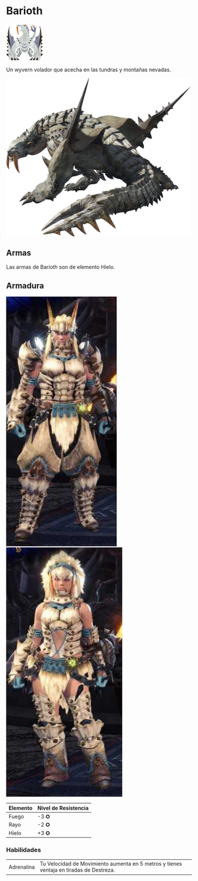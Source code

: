 <link rel="stylesheet" href="../../../base.css">

# Barioth

<img src="./barioth-icono.png" width="100">

Un wyvern volador que acecha en las tundras y montañas nevadas.

<img src="./barioth.png" width="500">

## Armas

Las armas de Barioth son de elemento <span style='color:var(--hielo)'>Hielo</span>.

## Armadura

<img src="armadura-hombre.jpg" width="300" alt="Masculina">
<img src="armadura-mujer.jpg" width="315" alt="Femenina">

<table>
  <thead>
    <tr>
      <th>Elemento</th>
      <th>Nivel de Resistencia</th>
    </tr>
  </thead>
  <tbody>
    <tr>
      <td><span style='color:var(--fuego)'>Fuego</span></td>
      <td>-3 ✪</td>
    </tr>
    <tr>
      <td><span style='color:var(--rayo)'>Rayo</span></td>
      <td>-2 ✪</td>
    </tr>
    <tr>
      <td><span style='color:var(--hielo)'>Hielo</span></td>
      <td>+3 ✪</td>
    </tr>
  </tbody>
</table>

### Habilidades

<table>
  <tr>
    <td>Adrenalina</td>
    <td>Tu <span style='color:var(--velocidad)'>Velocidad de Movimiento</span> aumenta en 5 metros y tienes ventaja en <span style='color:var(--destreza)'>tiradas de Destreza</span>.</td>
  </tr>
</table>